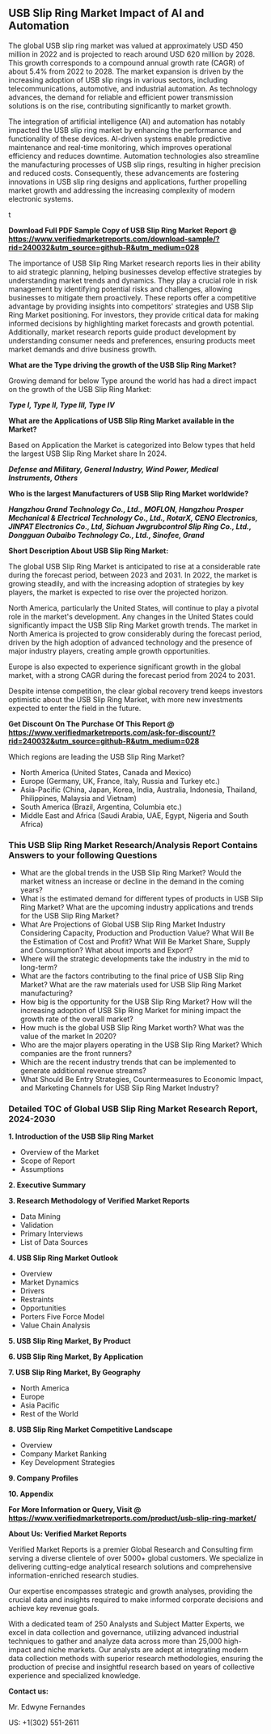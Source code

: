 <h2>USB Slip Ring Market Impact of AI and Automation</h2><p>The global USB slip ring market was valued at approximately USD 450 million in 2022 and is projected to reach around USD 620 million by 2028. This growth corresponds to a compound annual growth rate (CAGR) of about 5.4% from 2022 to 2028. The market expansion is driven by the increasing adoption of USB slip rings in various sectors, including telecommunications, automotive, and industrial automation. As technology advances, the demand for reliable and efficient power transmission solutions is on the rise, contributing significantly to market growth.</p><p>The integration of artificial intelligence (AI) and automation has notably impacted the USB slip ring market by enhancing the performance and functionality of these devices. AI-driven systems enable predictive maintenance and real-time monitoring, which improves operational efficiency and reduces downtime. Automation technologies also streamline the manufacturing processes of USB slip rings, resulting in higher precision and reduced costs. Consequently, these advancements are fostering innovations in USB slip ring designs and applications, further propelling market growth and addressing the increasing complexity of modern electronic systems.</p>t</p><p id="" class=""><strong>Download Full PDF Sample Copy of USB Slip Ring Market Report @ <a href="https://www.verifiedmarketreports.com/download-sample/?rid=240032&utm_source=github-R&utm_medium=028" target="_blank">https://www.verifiedmarketreports.com/download-sample/?rid=240032&utm_source=github-R&utm_medium=028</a></strong></p><p>The importance of&nbsp;USB Slip Ring Market research reports lies in their ability to aid strategic planning, helping businesses develop effective strategies by understanding market trends and dynamics. They play a crucial role in risk management by identifying potential risks and challenges, allowing businesses to mitigate them proactively. These reports offer a competitive advantage by providing insights into competitors' strategies and USB Slip Ring Market positioning. For investors, they provide critical data for making informed decisions by highlighting market forecasts and growth potential. Additionally, market research reports guide product development by understanding consumer needs and preferences, ensuring products meet market demands and drive business growth.</p><p><strong>What are the&nbsp;Type driving the growth of the USB Slip Ring Market?</strong></p><p id="" class="">Growing demand for below Type around the world has had a direct impact on the growth of the USB Slip Ring Market:</p><em><strong>Type I, Type II, Type III, Type IV</strong></em></p><strong>What are the&nbsp;Applications&nbsp;of USB Slip Ring Market available in the Market?</strong></p><p id="" class="">Based on Application the Market is categorized into Below types that held the largest USB Slip Ring Market share In 2024.</p><em><strong>Defense and Military, General Industry, Wind Power, Medical Instruments, Others</strong></em></p><strong>Who is the largest Manufacturers of USB Slip Ring Market worldwide?</strong></p><p><em><strong>Hangzhou Grand Technology Co., Ltd., MOFLON, Hangzhou Prosper Mechanical & Electrical Technology Co., Ltd., RotarX, CENO Electronics, JINPAT Electronics Co., Ltd, Sichuan Jwgrubcontrol Slip Ring Co., Ltd., Dongguan Oubaibo Technology Co., Ltd., Sinofee, Grand</strong></em></p><p id="" class=""><strong>Short Description About USB Slip Ring Market:</strong></p><p>The global USB Slip Ring Market is anticipated to rise at a considerable rate during the forecast period, between 2023 and 2031. In 2022, the market is growing steadily, and with the increasing adoption of strategies by key players, the market is expected to rise over the projected horizon.</p><p>North America, particularly the United States, will continue to play a pivotal role in the market's development. Any changes in the United States could significantly impact the USB Slip Ring Market growth trends. The market in North America is projected to grow considerably during the forecast period, driven by the high adoption of advanced technology and the presence of major industry players, creating ample growth opportunities.</p><p>Europe is also expected to experience significant growth in the global market, with a strong CAGR during the forecast period from 2024 to 2031.</p><p>Despite intense competition, the clear global recovery trend keeps investors optimistic about the USB Slip Ring Market, with more new investments expected to enter the field in the future.</p><p id="" class=""><strong>Get Discount On The Purchase Of This Report @ <a href="https://www.verifiedmarketreports.com/ask-for-discount/?rid=240032&utm_source=github-R&utm_medium=028" target="_blank">https://www.verifiedmarketreports.com/ask-for-discount/?rid=240032&utm_source=github-R&utm_medium=028</a></strong></p>Which regions are leading the USB Slip Ring Market?</p><ul><li>North America (United States, Canada and Mexico)</li><li>Europe (Germany, UK, France, Italy, Russia and Turkey etc.)</li><li>Asia-Pacific (China, Japan, Korea, India, Australia, Indonesia, Thailand, Philippines, Malaysia and Vietnam)</li><li>South America (Brazil, Argentina, Columbia etc.)</li><li>Middle East and Africa (Saudi Arabia, UAE, Egypt, Nigeria and South Africa)</li></ul><h3 id="" class="">This USB Slip Ring Market Research/Analysis Report Contains Answers to your following Questions</h3><ul><li>What are the global trends in the USB Slip Ring Market? Would the market witness an increase or decline in the demand in the coming years?</li><li>What is the estimated demand for different types of products in USB Slip Ring Market? What are the upcoming industry applications and trends for the USB Slip Ring Market?</li><li>What Are Projections of Global USB Slip Ring Market Industry Considering Capacity, Production and Production Value? What Will Be the Estimation of Cost and Profit? What Will Be Market Share, Supply and Consumption? What about imports and Export?</li><li>Where will the strategic developments take the industry in the mid to long-term?</li><li>What are the factors contributing to the final price of USB Slip Ring Market? What are the raw materials used for USB Slip Ring Market manufacturing?</li><li>How big is the opportunity for the USB Slip Ring Market? How will the increasing adoption of USB Slip Ring Market for mining impact the growth rate of the overall market?</li><li>How much is the global USB Slip Ring Market worth? What was the value of the market In 2020?</li><li>Who are the major players operating in the USB Slip Ring Market? Which companies are the front runners?</li><li>Which are the recent industry trends that can be implemented to generate additional revenue streams?</li><li>What Should Be Entry Strategies, Countermeasures to Economic Impact, and Marketing Channels for USB Slip Ring Market Industry?</li></ul><h3 id="" class="">Detailed TOC of Global USB Slip Ring Market Research Report, 2024-2030</h3><p id="" class=""><strong>1. Introduction of the USB Slip Ring Market</strong></p><ul><li>Overview of the Market</li><li>Scope of Report</li><li>Assumptions</li></ul><p id="" class=""><strong>2. Executive Summary</strong></p><p id="" class=""><strong>3. Research Methodology of Verified Market Reports</strong></p><ul><li>Data Mining</li><li>Validation</li><li>Primary Interviews</li><li>List of Data Sources</li></ul><p id="" class=""><strong>4. USB Slip Ring Market Outlook</strong></p><ul><li>Overview</li><li>Market Dynamics</li><li>Drivers</li><li>Restraints</li><li>Opportunities</li><li>Porters Five Force Model</li><li>Value Chain Analysis</li></ul><p id="" class=""><strong>5. USB Slip Ring Market, By Product</strong></p><p id="" class=""><strong>6. USB Slip Ring Market, By Application</strong></p><p id="" class=""><strong>7. USB Slip Ring Market, By Geography</strong></p><ul><li>North America</li><li>Europe</li><li>Asia Pacific</li><li>Rest of the World</li></ul><p id="" class=""><strong>8. USB Slip Ring Market Competitive Landscape</strong></p><ul><li>Overview</li><li>Company Market Ranking</li><li>Key Development Strategies</li></ul><p id="" class=""><strong>9. Company Profiles</strong></p><p id="" class=""><strong>10. Appendix</strong></p><p id="" class=""><strong>For More Information or Query, Visit @ <a href="https://www.verifiedmarketreports.com/product/usb-slip-ring-market/" target="_blank">https://www.verifiedmarketreports.com/product/usb-slip-ring-market/</a></strong></p><p id="" class=""><strong>About Us: Verified Market Reports</strong></p><p id="" class="">Verified Market Reports is a premier Global Research and Consulting firm serving a diverse clientele of over 5000+ global customers. We specialize in delivering cutting-edge analytical research solutions and comprehensive information-enriched research studies.</p><p id="" class="">Our expertise encompasses strategic and growth analyses, providing the crucial data and insights required to make informed corporate decisions and achieve key revenue goals.</p><p id="" class="">With a dedicated team of 250 Analysts and Subject Matter Experts, we excel in data collection and governance, utilizing advanced industrial techniques to gather and analyze data across more than 25,000 high-impact and niche markets. Our analysts are adept at integrating modern data collection methods with superior research methodologies, ensuring the production of precise and insightful research based on years of collective experience and specialized knowledge.</p><p id="" class=""><strong>Contact us:</strong></p><p id="" class="">Mr. Edwyne Fernandes</p><p id="" class="">US: +1(302) 551-2611</p>